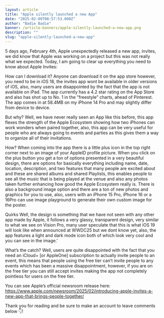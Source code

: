 ```yaml
---
layout: article
title: "Apple silently launched a new App"
date: "2025-02-09T08:57:53.000Z"
author: "Badie Badie"
banner: /article-banners/apple-silently-launched-a-new-app.png
description: ""
slug: "apple-silently-launched-a-new-app"
---
```



5 days ago, February 4th, Apple unexpectedly released a new app, invites, we did know that Apple was working on a project but this was not really what we expected. Today, I am going to clear up everything you need to know about Apple Invites:

How can I download it? Anyone can download it on the app store however, you need to be in iOS 18, the invites app wont be available in older versions of iOS, also, many users are disappointed by the fact that the app is not available on iPad. The app currently has a 4.2 star rating on the App Store and also has shot up to No. 1 in the ”freestyle” charts, ahead of Pinterest. The app comes in at 58.4MB on my iPhone 14 Pro and may slightly differ from device to device. 

But why?
Well, we have never really seen an App like this before, this app flexes the strength of the Apple Ecosystem showing how two iPhones can work wonders when paired together, also, this app can be very useful for people who are always going to events and parties as this gives them a way to organize all of their invitations. 

How?
When coming into the app there is a little plus icon in the top right corner next to an image of your AppleID profile picture. When you click on the plus button you get a ton of options presented in a very beautiful design, there are options for basically everything including name, date, location, description, and two features that many people are excited about and these are shared albums and shared Playlists, this enables people to see all the music that is being played at the venue and also any photos taken further enhancing how good the Apple Ecosystem really is. There is also a background image option and there are a ton of new photos and graphics for you to use, also, users with an iPhone 15 Pro, iPhone 16 or a 16Pro can use image playground to generate their own custom image for the poster.

Quirks 
Well, the design is something that we have not seen with any other app made by Apple, it follows a very glassy, transparent design, very similar to what we see on Vision Pro, many user speculate that this is what iOS 19 will look like when announced at WWDC25 but we dont know yet, also, the app features a light and dark mode icon both of which look very cool and you can see in the image.’

What’s the catch?
Well, users are quite disappointed with the fact that you need an iCloud+ [or AppleOne] subscription to actually invite people to an event, this means that people using the free tier can’t invite people to any events which has been a massive disappointment, however, if you are on the free tier you can still accept invites making the app not completely pointless for users on the free tier. 

You can see Apple’s official newsroom release here: https://www.apple.com/newsroom/2025/02/introducing-apple-invites-a-new-app-that-brings-people-together/

Thank you for reading and be sure to make an account to leave comments below 👇!

